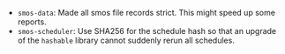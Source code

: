 - `smos-data`: Made all smos file records strict. This might speed up some reports.
- `smos-scheduler`: Use SHA256 for the schedule hash so that an upgrade of the `hashable` library cannot suddenly rerun all schedules.
